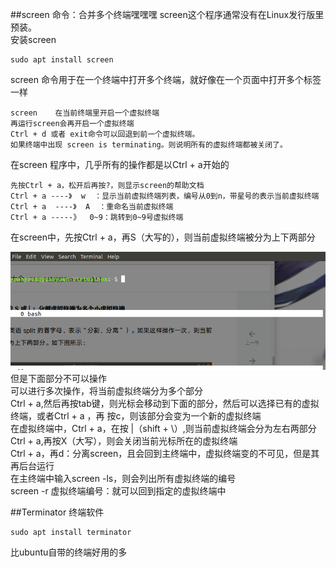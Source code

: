 ##screen 命令：合并多个终端嘿嘿嘿
screen这个程序通常没有在Linux发行版里预装。  
安装screen

	sudo apt install screen
screen 命令用于在一个终端中打开多个终端，就好像在一个页面中打开多个标签一样

	screen    在当前终端里开启一个虚拟终端
	再运行screen会再开启一个虚拟终端
	Ctrl + d 或者 exit命令可以回退到前一个虚拟终端。
	如果终端中出现 screen is terminating。则说明所有的虚拟终端都被关闭了。

在screen 程序中，几乎所有的操作都是以Ctrl + a开始的

	先按Ctrl + a，松开后再按?，则显示screen的帮助文档
	Ctrl + a ----》  w  ：显示当前虚拟终端列表，编号从0到n，带星号的表示当前虚拟终端
	Ctrl + a  ----》  A  ：重命名当前虚拟终端
	Ctrl + a -----》  0~9：跳转到0~9号虚拟终端
在screen中，先按Ctrl + a，再S（大写的），则当前虚拟终端被分为上下两部分

![avatar](img\ttt.png)  
但是下面部分不可以操作  
可以进行多次操作，将当前虚拟终端分为多个部分  
Ctrl + a,然后再按tab键，则光标会移动到下面的部分，然后可以选择已有的虚拟终端，或者Ctrl + a ，再 按c，则该部分会变为一个新的虚拟终端   
在虚拟终端中，Ctrl + a，在按 |（shift + \）,则当前虚拟终端会分为左右两部分      
Ctrl + a,再按X（大写），则会关闭当前光标所在的虚拟终端   
Ctrl + a，再d：分离screen，且会回到主终端中，虚拟终端变的不可见，但是其再后台运行     
在主终端中输入screen -ls，则会列出所有虚拟终端的编号  
screen -r 虚拟终端编号：就可以回到指定的虚拟终端中


##Terminator 终端软件

	sudo apt install terminator
比ubuntu自带的终端好用的多

